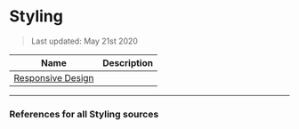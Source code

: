 # Styling

> Last updated: May 21st 2020


| Name | Description |
|---|---|
| [Responsive Design](responsive_design.md) | |

___

### References for all Styling sources




